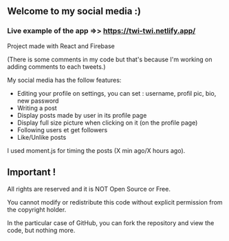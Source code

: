 ## Welcome to my social media :)

### Live example of the app =>> https://twi-twi.netlify.app/

Project made with React and Firebase

(There is some comments in my code but that's because I'm working on adding comments to each tweets.)

My social media has the follow features:
  * Editing your profile on settings, you can set : username, profil pic, bio, new password
  * Writing a post
  * Display posts made by user in its profile page
  * Display full size picture when clicking on it (on the profile page) 
  * Following users et get followers
  * Like/Unlike posts

I used moment.js for timing the posts (X min ago/X hours ago).

## Important !

All rights are reserved and it is NOT Open Source or Free.

You cannot modify or redistribute this code without explicit permission from the copyright holder.

In the particular case of GitHub, you can fork the repository and view the code, but nothing more.
